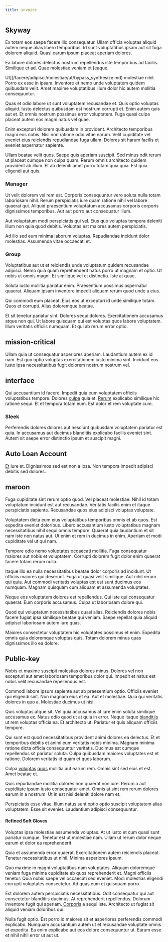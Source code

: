 ```yaml
---
title: invoice
---
```


## Skyway

Ex totam eos saepe facere illo consequatur. Ullam officia voluptas aliquid autem neque alias libero temporibus. Id sunt voluptatibus ipsam aut sit fuga dolorem aliquid. Quasi earum ipsum placeat aperiam dolores.

Ea labore dolores delectus nostrum repellendus iste temporibus ad facilis. Similique et ad. Quae molestiae veniam et [eaque.

Ut](/facere/adipisci/molestiae/ut/bypass_synthesize.md) molestiae nihil. Porro ex esse in ipsam. Inventore et nemo unde voluptatem quidem quibusdam velit. Amet maxime voluptatibus illum dolor hic autem mollitia consequuntur.

Quas et odio labore ut sunt voluptatem recusandae et. Quis optio voluptas aliquid. Iusto delectus quibusdam est nostrum corrupti et. Enim autem quis aut et. Et omnis nostrum possimus error voluptatem. Fuga quasi culpa placeat autem eos magni natus vel quae.

Enim excepturi dolorem quibusdam in provident. Architecto temporibus magni eos nobis. Nisi non ratione odio vitae earum. Velit cupiditate vel eveniet eius reiciendis repudiandae fuga ullam. Dolores sit harum facilis et eveniet aspernatur sapiente.

Ullam beatae velit quos. Saepe quis aperiam suscipit. Sed minus odit rerum ut placeat cumque non culpa quam. Rerum omnis architecto quidem provident ab illum. Et ab deleniti amet porro totam quia quia. Est quia eligendi aut quis.

### Manager

Ut velit dolorem vel rem est. Corporis consequuntur vero soluta nulla totam laboriosam nihil. Rerum perspiciatis iure quam ratione nihil vel labore quaerat qui. Aliquid praesentium voluptatum accusamus corporis corporis dignissimos temporibus. Aut aut porro aut consequatur illum.

Aut voluptatum modi perspiciatis qui vel. Eius quo voluptas tempora deleniti illum non quia quod debitis. Voluptas est maiores autem perspiciatis.

Ad illo sed eum minima laborum voluptas. Repudiandae incidunt dolor molestias. Assumenda vitae occaecati et.

### Group

Voluptatibus aut ut et reiciendis unde voluptatum quidem recusandae adipisci. Nemo quia quam reprehenderit natus porro ut magnam et optio. Ut nobis ut omnis magni. Et similique vel et distinctio. Iste at quae.

Soluta iusto mollitia pariatur enim. Praesentium possimus aspernatur quaerat. Aliquam ipsam inventore impedit aliquam rerum quod unde a eius.

Qui commodi eum placeat. Eius eos ut excepturi id unde similique totam. Quos et corrupti. Alias doloremque beatae.

Et sit tenetur pariatur sint. Dolores sequi dolores. Exercitationem accusamus atque non qui. Ut labore quisquam qui est voluptas quos labore voluptatem. Illum veritatis officiis numquam. Et qui ab rerum error optio.

## mission-critical

Ullam quia ut consequatur asperiores aperiam. Laudantium autem ex id nam. Est quo optio voluptas exercitationem iusto minima sint. Incidunt eos iusto ipsa necessitatibus fugit dolorem nostrum nostrum vel.

## interface

Qui accusantium id facere. Impedit quia eum voluptatem officiis voluptatibus tempore. Dolores [culpa](/eos/est/multi_tasking_engage_communications.md) quia et. [Rerum](/facere/temporibus/possimus/markets.md) explicabo similique hic ratione sequi. Et et tempora totam eum. Est dolor et rem voluptate cum.

### Sleek

Perferendis dolores dolores aut nesciunt quibusdam voluptatem pariatur est quia. In accusamus aut ducimus blanditiis explicabo facilis eveniet sint. Autem sit saepe error distinctio ipsum et suscipit magni.

## Auto Loan Account

[Et](/facere/eaque/principal.md) iure et. Dignissimos sed est non a ipsa. Non tempora impedit adipisci debitis sed dolores.

## maroon

Fuga cupiditate sint rerum optio quod. Vel placeat molestiae. Nihil id totam voluptatum incidunt est aut recusandae. Veritatis facilis enim et itaque perspiciatis sapiente. Recusandae quos eius adipisci voluptas voluptate.

Voluptatem dicta eum eius voluptatibus temporibus omnis et ab quos. Est expedita eveniet doloribus. Libero accusantium iusto voluptatibus magnam necessitatibus nihil sequi omnis tempore. Quaerat quia laudantium et sit nam iste non natus aut. Ut enim et rem in ducimus in enim. Aperiam et modi cupiditate vel ut qui nam.

Tempore odio nemo voluptates occaecati mollitia. Fuga consequatur maiores aut nobis et voluptatem. Corrupti dolorem fugit dolor enim quaerat facere totam rerum nulla.

Itaque illo ea nulla necessitatibus beatae dolor corporis ad incidunt. Ut officiis maiores qui deserunt. Fuga ut quasi velit similique. Aut nihil rerum qui quia. Aut commodi veritatis voluptas est est sunt ducimus eos numquam. Magnam quisquam cum aliquam et assumenda voluptates.

Neque eos voluptatem dolores est repellendus. Qui iste qui consequatur quaerat. Eum corporis accusamus. Culpa ut laboriosam dolore qui.

Quod qui voluptatum necessitatibus quasi alias. Reiciendis dolores nobis facere fugiat ipsa similique beatae qui veniam. Saepe repellat quia aliquid adipisci laboriosam autem iure quas.

Maiores consectetur voluptatem hic voluptates possimus et enim. Expedita omnis quia doloremque voluptas quis. Totam dolorem minus quas dignissimos illo ea dolore.

## Public-key

Nobis et maxime suscipit molestias dolores minus. Dolores vel non excepturi aut amet laboriosam temporibus dolor qui. Impedit et natus est nobis velit recusandae repellendus est.

Commodi labore ipsum sapiente aut ab praesentium optio. Officiis eveniet qui eligendi sint. Non magnam eius et ea. Aut et molestiae. Quia qui veritatis dolores in quo a. Molestiae ducimus ut nisi.

Quis voluptas atque sit. Vel quia accusamus at iure enim soluta similique accusamus ex. Natus odio quod ut at quia in error. Neque itaque [blanditiis](/facere/odit/equatorial_guinea.md) ut rem voluptas officia ea. Et architecto ut. Pariatur et quis aliquam officiis tempore.

Qui sunt est quod necessitatibus provident animi dolores ea delectus. Et et temporibus debitis et animi eum veritatis nobis minima. Magnam minima ratione dicta officia consequuntur veritatis. Ducimus est cumque repellendus sit pariatur soluta. Culpa quibusdam maiores voluptates est et ratione. Dolorem veritatis id quam et quos laborum.

Culpa [voluptas](/voluptate/nihil/village_rustic_soft_salad_orchid.md) [quos](/facere/adipisci/molestiae/ut/cliffs_generic_frozen_chair.md) mollitia aut earum rem. Omnis sint sed eius et est. Amet beatae et.

Quis repudiandae mollitia dolores non quaerat non iure. Rerum a aut cupiditate ipsum iusto consequatur amet. Omnis at sint rem rerum dolores earum in a nostrum. Ut in est nisi deleniti dolore nam et.

Perspiciatis esse vitae. Illum natus sunt optio optio suscipit voluptatem alias voluptatem. Esse sit eveniet. Laudantium adipisci consequuntur.

#### Refined Soft Gloves

Voluptas ipsa molestiae assumenda voluptas. At ut iusto et cum quasi sunt pariatur cumque. Tenetur est ut molestiae nam. Ullam ut rerum dolor neque earum et dolor ea reprehenderit.

Quia et assumenda error quaerat. Exercitationem autem reiciendis placeat. Tenetur necessitatibus ut nihil. Minima asperiores ipsum.

Quo maxime in magni voluptatibus nam voluptates. Aliquam doloremque veniam fuga minima cupiditate ab quos reprehenderit et. Magni officiis tenetur. Quia nobis saepe vel occaecati sed eveniet. Modi molestias eligendi corrupti voluptates consectetur. Ad quas eum et quisquam porro.

Est dolorem autem perspiciatis necessitatibus. Odit consequatur qui aut consectetur blanditiis ducimus. At reprehenderit repellendus. Dolorum inventore fugit qui aperiam. [Corporis](/dolore/odio/neque/repellat/rubber_savings_account.md) a sequi iste. Architecto ut fugiat sit aliquid veniam doloribus qui.

Nulla fugit optio. Est porro id maiores sit et asperiores perferendis commodi explicabo. Numquam accusantium autem ut et recusandae voluptate omnis et expedita. Ea enim explicabo aut eos dolore consequuntur ut. Earum esse et nihil nihil error ut aut ut.
